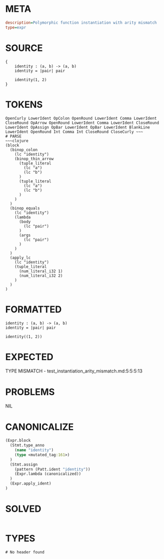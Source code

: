 # META
~~~ini
description=Polymorphic function instantiation with arity mismatch
type=expr
~~~
# SOURCE
~~~roc
{
    identity : (a, b) -> (a, b)
    identity = |pair| pair

    identity(1, 2)
}
~~~
# TOKENS
~~~text
OpenCurly LowerIdent OpColon OpenRound LowerIdent Comma LowerIdent CloseRound OpArrow OpenRound LowerIdent Comma LowerIdent CloseRound LowerIdent OpAssign OpBar LowerIdent OpBar LowerIdent BlankLine LowerIdent OpenRound Int Comma Int CloseRound CloseCurly ~~~
# PARSE
~~~clojure
(block
  (binop_colon
    (lc "identity")
    (binop_thin_arrow
      (tuple_literal
        (lc "a")
        (lc "b")
      )
      (tuple_literal
        (lc "a")
        (lc "b")
      )
    )
  )
  (binop_equals
    (lc "identity")
    (lambda
      (body
        (lc "pair")
      )
      (args
        (lc "pair")
      )
    )
  )
  (apply_lc
    (lc "identity")
    (tuple_literal
      (num_literal_i32 1)
      (num_literal_i32 2)
    )
  )
)
~~~
# FORMATTED
~~~roc
identity : (a, b) -> (a, b)
identity = |pair| pair

identity((1, 2))
~~~
# EXPECTED
TYPE MISMATCH - test_instantiation_arity_mismatch.md:5:5:5:13
# PROBLEMS
NIL
# CANONICALIZE
~~~clojure
(Expr.block
  (Stmt.type_anno
    (name "identity")
    (type <mutated_tag:161>)
  )
  (Stmt.assign
    (pattern (Patt.ident "identity"))
    (Expr.lambda (canonicalized))
  )
  (Expr.apply_ident)
)
~~~
# SOLVED
~~~clojure
~~~
# TYPES
~~~roc
# No header found
~~~
